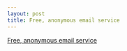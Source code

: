 ```yaml
---
layout: post
title: Free, anonymous email service
---
```


[Free, anonymous email service](https://www.maskmail.net/)
